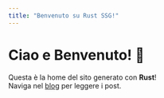 ```yaml
---
title: "Benvenuto su Rust SSG!"
---
```


# Ciao e Benvenuto! 🎉  
Questa è la home del sito generato con **Rust**!  
Naviga nel [blog](/blog.html) per leggere i post.
